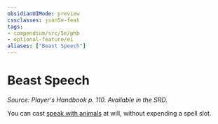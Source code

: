 ```yaml
---
obsidianUIMode: preview
cssclasses: json5e-feat
tags:
- compendium/src/5e/phb
- optional-feature/ei
aliases: ["Beast Speech"]
---
```

# Beast Speech
*Source: Player's Handbook p. 110. Available in the SRD.*  

You can cast [speak with animals](z_compendium/spells/speak-with-animals.md) at will, without expending a spell slot.